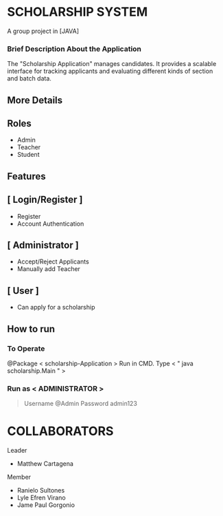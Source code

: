 # **SCHOLARSHIP SYSTEM**

A group project in [JAVA]

### Brief Description About the Application
The "Scholarship Application" manages candidates. It provides a scalable interface for tracking applicants and evaluating different kinds of section and batch data.

## More Details

## Roles

 - Admin
 - Teacher
 - Student

## Features

## [ Login/Register ]
 
 - Register
 - Account Authentication

## [ Administrator ]

 - Accept/Reject Applicants
 - Manually add Teacher

## [ User ]

 - Can apply for a scholarship

## How to run 

### To Operate

@Package < scholarship-Application >
Run in CMD. Type < " java scholarship.Main " >

### Run as < ADMINISTRATOR >

 > Username @Admin Password admin123

# COLLABORATORS

Leader

 - Matthew Cartagena

Member

 - Ranielo Sultones
 - Lyle Efren Virano
 - Jame Paul Gorgonio



